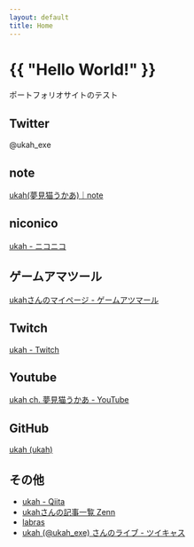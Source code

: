 ```yaml
---
layout: default
title: Home
---
```

# {{ "Hello World!" }}

ポートフォリオサイトのテスト

## Twitter
@ukah_exe

## note
[ukah(夢見猫うかあ)｜note](https://note.com/ukah)

## niconico
[ukah - ニコニコ](https://www.nicovideo.jp/user/3471145)

## ゲームアマツール
[ukahさんのマイページ - ゲームアツマール](https://game.nicovideo.jp/atsumaru/users/3471145)

## Twitch
[ukah - Twitch](https://www.twitch.tv/ukah)

## Youtube
[ukah ch. 夢見猫うかあ - YouTube](https://www.youtube.com/@ukahch)

## GitHub
[ukah (ukah)](https://github.com/ukah)

## その他
- [ukah - Qiita](https://qiita.com/ukah)
- [ukahさんの記事一覧  Zenn](https://zenn.dev/ukah)
- [labras](https://lapras.com/public/0UGPKD1)
- [ukah (@ukah_exe) さんのライブ - ツイキャス](https://twitcasting.tv/ukah_exe)